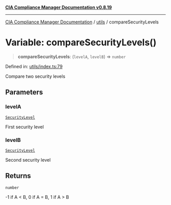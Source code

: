 [**CIA Compliance Manager Documentation v0.8.19**](../../README.md)

***

[CIA Compliance Manager Documentation](../../modules.md) / [utils](../README.md) / compareSecurityLevels

# Variable: compareSecurityLevels()

> **compareSecurityLevels**: (`levelA`, `levelB`) => `number`

Defined in: [utils/index.ts:79](https://github.com/Hack23/cia-compliance-manager/blob/8a17389ebf0d2a027875b835eec814811b99abcc/src/utils/index.ts#L79)

Compare two security levels

## Parameters

### levelA

[`SecurityLevel`](../../types/cia/type-aliases/SecurityLevel.md)

First security level

### levelB

[`SecurityLevel`](../../types/cia/type-aliases/SecurityLevel.md)

Second security level

## Returns

`number`

-1 if A < B, 0 if A = B, 1 if A > B
